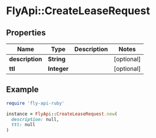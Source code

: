# FlyApi::CreateLeaseRequest

## Properties

| Name | Type | Description | Notes |
| ---- | ---- | ----------- | ----- |
| **description** | **String** |  | [optional] |
| **ttl** | **Integer** |  | [optional] |

## Example

```ruby
require 'fly-api-ruby'

instance = FlyApi::CreateLeaseRequest.new(
  description: null,
  ttl: null
)
```

